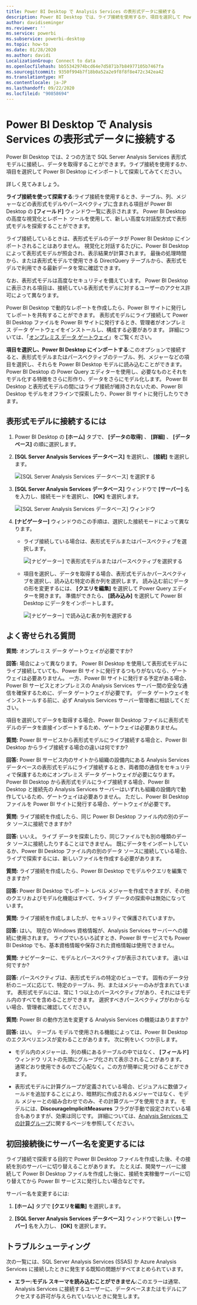 ```yaml
---
title: Power BI Desktop で Analysis Services の表形式データに接続する
description: Power BI Desktop では、ライブ接続を使用するか、項目を選択して Power BI Desktop にインポートするという方法で SQL Server Analysis Services 表形式モデルに接続し、データを取得できます。
author: davidiseminger
ms.reviewer: ''
ms.service: powerbi
ms.subservice: powerbi-desktop
ms.topic: how-to
ms.date: 01/28/2020
ms.author: davidi
LocalizationGroup: Connect to data
ms.openlocfilehash: bb55342974bcd64e7d5871b7b84977105b7467fa
ms.sourcegitcommit: 9350f994b7f18b0a52a2e9f8f8f8e472c342ea42
ms.translationtype: HT
ms.contentlocale: ja-JP
ms.lasthandoff: 09/22/2020
ms.locfileid: "90858694"
---
```

# <a name="connect-to-analysis-services-tabular-data-in-power-bi-desktop"></a>Power BI Desktop で Analysis Services の表形式データに接続する
Power BI Desktop では、2 つの方法で SQL Server Analysis Services 表形式モデルに接続し、データを取得することができます。ライブ接続を使用するか、項目を選択して Power BI Desktop にインポートして探索してみてください。

詳しく見てみましょう。

**ライブ接続を使って探索する**:ライブ接続を使用するとき、テーブル、列、メジャーなどの表形式モデルやパースペクティブに含まれる項目が Power BI Desktop の **[フィールド]** ウィンドウ一覧に表示されます。 Power BI Desktop の高度な視覚化とレポート ツールを使用して、新しい高度な対話型方式で表形式モデルを探索することができます。

ライブ接続しているときは、表形式モデルのデータが Power BI Desktop にインポートされることはありません。 視覚化と対話するたびに、Power BI Desktop によって表形式モデルが照会され、表示結果が計算されます。 最後の処理時間から、または表形式モデルで使用できる DirectQuery テーブルから、表形式モデルで利用できる最新データを常に確認できます。 

なお、表形式モデルは高度なセキュリティを備えています。 Power BI Desktop に表示される項目は、接続している表形式モデルに対するユーザーのアクセス許可によって異なります。

Power BI Desktop で動的なレポートを作成したら、Power BI サイトに発行してレポートを共有することができます。 表形式モデルにライブ接続して Power BI Desktop ファイルを Power BI サイトに発行するとき、管理者がオンプレミス データ ゲートウェイをインストールし、構成する必要があります。 詳細については、「[オンプレミス データ ゲートウェイ](service-gateway-onprem.md)」をご覧ください。

**項目を選択し、Power BI Desktop にインポートする**:このオプションで接続すると、表形式モデルまたはパースペクティブのテーブル、列、メジャーなどの項目を選択し、それらを Power BI Desktop モデルに読み込むことができます。 Power BI Desktop の Power Query エディターを使用し、必要なものとそれをモデル化する特徴をさらに形作り、データをさらにモデル化します。 Power BI Desktop と表形式モデルの間にはライブ接続が維持されないため、Power BI Desktop モデルをオフラインで探索したり、Power BI サイトに発行したりできます。

## <a name="to-connect-to-a-tabular-model"></a>表形式モデルに接続するには
1. Power BI Desktop の **[ホーム]** タブで、 **[データの取得]** 、 **[詳細]** 、 **[データベース]** の順に選択します。
   
1. **[SQL Server Analysis Services データベース]** を選択し、 **[接続]** を選択します。
   
   ![[SQL Server Analysis Services データベース] を選択する](media/desktop-analysis-services-tabular-data/pbid_sqlas_getdata_as.png)
3. **[SQL Server Analysis Services データベース]** ウィンドウで **[サーバー]** 名を入力し、接続モードを選択し、 **[OK]** を選択します。
   
   ![[SQL Server Analysis Services データベース] ウィンドウ](media/desktop-analysis-services-tabular-data/pbid_sqlas_getdata_as_server.png)
4. **[ナビゲーター]** ウィンドウのこの手順は、選択した接続モードによって異なります。

   - ライブ接続している場合は、表形式モデルまたはパースペクティブを選択します。
  
      ![[ナビゲーター] で表形式モデルまたはパースペクティブを選択する](media/desktop-analysis-services-tabular-data/pbid_sqlas_getdata_as_live.png)
   - 項目を選択し、データを取得する場合、表形式モデルかパースペクティブを選択し、読み込む特定の表か列を選択します。 読み込む前にデータの形を変更するには、 **[クエリを編集]** を選択して Power Query エディターを開きます。 準備ができたら、 **[読み込み]** を選択して Power BI Desktop にデータをインポートします。

      ![[ナビゲーター] で読み込む表か列を選択する](media/desktop-analysis-services-tabular-data/pbid_sqlas_getdata_as_select.png)

## <a name="frequently-asked-questions"></a>よく寄せられる質問
**質問:** オンプレミス データ ゲートウェイが必要ですか?

**回答:** 場合によって異なります。 Power BI Desktop を使用して表形式モデルにライブ接続していても、Power BI サイトに発行するつもりがないなら、ゲートウェイは必要ありません。 一方、Power BI サイトに発行する予定がある場合、Power BI サービスとオンプレミスの Analysis Services サーバー間の安全な通信を確保するために、データ ゲートウェイが必要です。 データ ゲートウェイをインストールする前に、必ず Analysis Services サーバー管理者に相談してください。

項目を選択してデータを取得する場合、Power BI Desktop ファイルに表形式モデルのデータを直接インポートするため、ゲートウェイは必要ありません。

**質問:** Power BI サービスから表形式モデルにライブ接続する場合と、Power BI Desktop からライブ接続する場合の違いは何ですか?

**回答:** Power BI サービス内のサイトから組織の設備内にある Analysis Services データベースの表形式モデルにライブ接続するとき、両者間の通信をセキュリティで保護するためにオンプレミス データ ゲートウェイが必要になります。 Power BI Desktop から表形式モデルにライブ接続する場合、Power BI Desktop と接続先の Analysis Services サーバーはいずれも組織の設備内で動作しているため、ゲートウェイは必要ありません。 ただし、Power BI Desktop ファイルを Power BI サイトに発行する場合、ゲートウェイが必要です。

**質問:** ライブ接続を作成したら、同じ Power BI Desktop ファイル内の別のデータ ソースに接続できますか?

**回答:** いいえ。 ライブ データを探索したり、同じファイルでも別の種類のデータ ソースに接続したりすることはできません。 既にデータをインポートしているか、Power BI Desktop ファイル内の別のデータ ソースに接続している場合、ライブで探索するには、新しいファイルを作成する必要があります。

**質問:** ライブ接続を作成したら、Power BI Desktop でモデルやクエリを編集できますか?

**回答:** Power BI Desktop でレポート レベル メジャーを作成できますが、その他のクエリおよびモデル化機能はすべて、ライブ データの探索中は無効になっています。

**質問:** ライブ接続を作成しましたが、セキュリティで保護されていますか。

**回答:** はい。 現在の Windows 資格情報が、Analysis Services サーバーへの接続に使用されます。 ライブでいろいろ試すとき、Power BI サービスでも Power BI Desktop でも、基本資格情報や保存された資格情報は使用できません。

**質問:** ナビゲーターに、モデルとパースペクティブが表示されています。 違いは何ですか?

**回答:** パースペクティブは、表形式モデルの特定のビューです。 固有のデータ分析のニーズに応じて、特定のテーブル、列、またはメジャーのみが含まれています。 表形式モデルには、常に 1 つ以上のパースペクティブがあり、それにはモデル内のすべてを含めることができます。 選択すべきパースペクティブがわからない場合、管理者に確認してください。

**質問:** Power BI の動作方法を変更する Analysis Services の機能はありますか?

**回答:** はい。 テーブル モデルで使用される機能によっては、Power BI Desktop のエクスペリエンスが変わることがあります。 次に例をいくつか示します。
* モデル内のメジャーは、列の横にあるテーブルの中ではなく、 **[フィールド]** ウィンドウ リストの先頭にグループ化されて表示されることがあります。 通常どおり使用できるのでご心配なく。この方が簡単に見つけることができます。

* 表形式モデルに計算グループが定義されている場合、ビジュアルに数値フィールドを追加することにより、暗黙的に作成されるメジャーではなく、モデル メジャーとの組み合わせでのみ、その計算グループを使用できます。 モデルには、**DiscourageImplicitMeasures** フラグが手動で設定されている場合もありますが、効果は同じです。 詳細については、[Analysis Services での計算グループ](/analysis-services/tabular-models/calculation-groups#benefits)に関するページを参照してください。

## <a name="to-change-the-server-name-after-initial-connection"></a>初回接続後にサーバー名を変更するには
ライブ接続で探索する目的で Power BI Desktop ファイルを作成した後、その接続を別のサーバーに切り替えることがあります。 たとえば、開発サーバーに接続して Power BI Desktop ファイルを作成した後に、接続を実稼働サーバーに切り替えてから Power BI サービスに発行したい場合などです。

サーバー名を変更するには:

1. **[ホーム]** タブで **[クエリを編集]** を選択します。

2. **[SQL Server Analysis Services データベース]** ウィンドウで新しい **[サーバー]** 名を入力し、 **[OK]** を選択します。

   
## <a name="troubleshooting"></a>トラブルシューティング 
次の一覧には、SQL Server Analysis Services (SSAS) か Azure Analysis Services に接続したときに発生する既知の問題がすべてまとめられています。 

* **エラー:モデル スキーマを読み込むことができません**:このエラーは通常、Analysis Services に接続するユーザーに、データベースまたはモデルにアクセスする許可が与えられていないときに発生します。